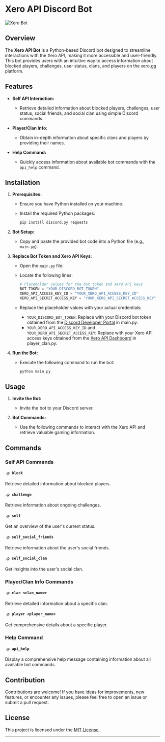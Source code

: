# Xero API Discord Bot

![Xero Bot](https://xero.gg/assets/img/2020/logo/logo_hover.png)

## Overview

The **Xero API Bot** is a Python-based Discord bot designed to streamline interactions with the Xero API, making it more accessible and user-friendly. This bot provides users with an intuitive way to access information about blocked players, challenges, user status, clans, and players on the xero.gg platform.

## Features

- **Self API Interaction:**
  - Retrieve detailed information about blocked players, challenges, user status, social friends, and social clan using simple Discord commands.

- **Player/Clan Info:**
  - Obtain in-depth information about specific clans and players by providing their names.

- **Help Command:**
  - Quickly access information about available bot commands with the `api_help` command.

## Installation

1. **Prerequisites:**
   - Ensure you have Python installed on your machine.
   - Install the required Python packages:

      ```bash
      pip install discord.py requests
      ```

2. **Bot Setup:**
   - Copy and paste the provided bot code into a Python file (e.g., `main.py`).

3. **Replace Bot Token and Xero API Keys:**
   - Open the `main.py` file.
   - Locate the following lines:

     ```python
     # Placeholder values for the bot token and Xero API keys
     BOT_TOKEN = "YOUR_DISCORD_BOT_TOKEN"
     XERO_API_ACCESS_KEY_ID = "YOUR_XERO_API_ACCESS_KEY_ID"
     XERO_API_SECRET_ACCESS_KEY = "YOUR_XERO_API_SECRET_ACCESS_KEY"
     ```

   - Replace the placeholder values with your actual credentials:
     - `YOUR_DISCORD_BOT_TOKEN`: Replace with your Discord bot token obtained from the [Discord Developer Portal](https://discord.com/developers/applications) in main.py.
     - `YOUR_XERO_API_ACCESS_KEY_ID` and `YOUR_XERO_API_SECRET_ACCESS_KEY`: Replace with your Xero API access keys obtained from the [Xero API Dashboard](https://xero.gg/settings/api) in player_clan.py.

4. **Run the Bot:**
   - Execute the following command to run the bot:

      ```bash
      python main.py
      ```

## Usage

1. **Invite the Bot:**
   - Invite the bot to your Discord server.

2. **Bot Commands:**
   - Use the following commands to interact with the Xero API and retrieve valuable gaming information.

## Commands

### Self API Commands

#### `.p block`

Retrieve detailed information about blocked players.

#### `.p challenge`

Retrieve information about ongoing challenges.

#### `.p self`

Get an overview of the user's current status.

#### `.p self_social_friends`

Retrieve information about the user's social friends.

#### `.p self_social_clan`

Get insights into the user's social clan.

### Player/Clan Info Commands

#### `.p clan <clan_name>`

Retrieve detailed information about a specific clan.

#### `.p player <player_name>`

Get comprehensive details about a specific player.

### Help Command

#### `.p api_help`

Display a comprehensive help message containing information about all available bot commands.

## Contribution

Contributions are welcome! If you have ideas for improvements, new features, or encounter any issues, please feel free to open an issue or submit a pull request.

## License

This project is licensed under the [MIT License](LICENSE).

---

